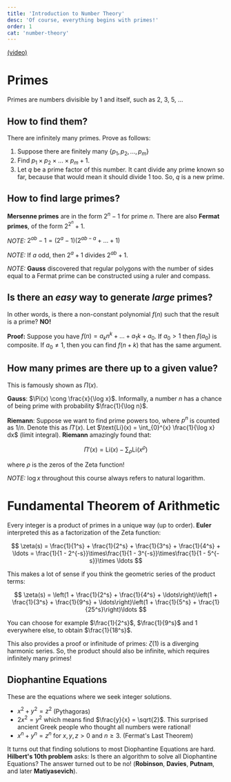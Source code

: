 ```yaml
---
title: 'Introduction to Number Theory'
desc: 'Of course, everything begins with primes!'
order: 1
cat: 'number-theory'
---
```


[(video)](https://www.youtube.com/watch?v=EzE6it9kAsI)

# Primes

Primes are numbers divisible by 1 and itself, such as 2, 3, 5, ...

## How to find them?

There are infinitely many primes. Prove as follows:

1. Suppose there are finitely many $\{p_1, p_2, ..., p_m\}$
2. Find $p_1 \times p_2 \times ... \times p_m + 1$.
3. Let $q$ be a prime factor of this number. It cant divide any prime known so far, because that would mean it should divide 1 too. So, $q$ is a new prime.

## How to find large primes?

**Mersenne primes** are in the form $2^n - 1$ for prime $n$. There are also **Fermat primes**, of the form $2^{2^n} + 1$.

_NOTE:_ $2^{ab} - 1 = (2^a - 1)(2^{ab - a} + \ldots + 1)$

_NOTE:_ If $a$ odd, then $2^a + 1$ divides $2^{ab} + 1$.

_NOTE:_ **Gauss** discovered that regular polygons with the number of sides equal to a Fermat prime can be constructed using a ruler and compass.

## Is there an _easy_ way to generate _large_ primes?

In other words, is there a non-constant polynomial $f(n)$ such that the result is a prime? **NO!**

**Proof:** Suppose you have $f(n) = a_kn^k + \ldots + a_1k + a_0$. If $a_0 > 1$ then $f(a_0)$ is composite. If $a_0 \ne 1$, then you can find $f(n+k)$ that has the same argument.

## How many primes are there up to a given value?

This is famously shown as $\Pi(x)$.

**Gauss**: $\Pi(x) \cong \frac{x}{\log x}$. Informally, a number $n$ has a chance of being prime with probability $\frac{1}{\log n}$.

**Riemann**: Suppose we want to find prime powers too, where $p^n$ is counted as $1/n$. Denote this as $\Pi'(x)$. Let $\text{Li}(x) = \int_{0}^{x} \frac{1}{\log x} dx$ (limit integral). **Riemann** amazingly found that:

$$
\Pi'(x) = \text{Li}(x) - \sum_{\rho} \text{Li}(x^\rho)
$$

where $\rho$ is the zeros of the Zeta function!

_NOTE:_ $\log x$ throughout this course always refers to natural logarithm.

# Fundamental Theorem of Arithmetic

Every integer is a product of primes in a unique way (up to order). **Euler** interpreted this as a factorization of the Zeta function:

$$
\zeta(s) = \frac{1}{1^s} + \frac{1}{2^s} + \frac{1}{3^s} + \frac{1}{4^s} + \ldots = \frac{1}{1 - 2^{-s}}\times\frac{1}{1 - 3^{-s}}\times\frac{1}{1 - 5^{-s}}\times \ldots
$$

This makes a lot of sense if you think the geometric series of the product terms:

$$
\zeta(s) = \left(1 + \frac{1}{2^s} + \frac{1}{4^s} + \ldots\right)\left(1 + \frac{1}{3^s} + \frac{1}{9^s} + \ldots\right)\left(1 + \frac{1}{5^s} + \frac{1}{25^s}\right)\ldots
$$

You can choose for example $\frac{1}{2^s}$, $\frac{1}{9^s}$ and 1 everywhere else, to obtain $\frac{1}{18^s}$.

This also provides a proof or infinitude of primes: $\zeta(1)$ is a diverging harmonic series. So, the product should also be infinite, which requires infinitely many primes!

## Diophantine Equations

These are the equations where we seek integer solutions.

- $x^2 + y^2 = z^2$ (Pythagoras)
- $2x^2 = y^2$ which means find $\frac{y}{x} = \sqrt{2}$. This surprised ancient Greek people who thought all numbers were rational!
- $x^n + y^n = z^n$ for $x,y,z > 0$ and $n \geq 3$. (Fermat's Last Theorem)

It turns out that finding solutions to most Diophantine Equations are hard. **Hilbert's 10th problem** asks: Is there an algorithm to solve all Diophantine Equations? The answer turned out to be no! (**Robinson**, **Davies**, **Putnam**, and later **Matiyasevich**).
